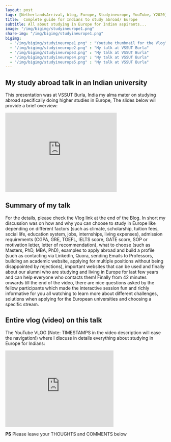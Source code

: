 ```yaml
---
layout: post
tags: [NetherlandsArrival, blog, Europe, Studyineurope, YouTube, Y2020]
title:  Complete guide for Indians to study abroad/ Europe
subtitle: All about studying in Europe for Indian aspirants...
image: "/img/bigimg/studyineurope1.png"
share-img: "/img/bigimg/studyineurope1.png"
bigimg:
  - "/img/bigimg/studyineurope1.png" : "Youtube thumbnail for the Vlog"
  - "/img/bigimg/studyineurope2.png" : "My talk at VSSUT Burla"
  - "/img/bigimg/studyineurope3.png" : "My talk at VSSUT Burla"
  - "/img/bigimg/studyineurope4.png" : "My talk at VSSUT Burla"
  - "/img/bigimg/studyineurope5.png" : "My talk at VSSUT Burla"
---
```


## My study abroad talk in an Indian university
This presentation was at VSSUT Burla, India my alma mater on studying abroad specifically doing higher studies in Europe, The slides below will provide a brief overview:
<iframe src="https://docs.google.com/presentation/d/e/2PACX-1vQaPKQmE9F1RJTUf2roTbfEHXWC8vOqZnb4B1KZhK55hit9sAmmjUrRDArxiuj8Yg/embed?start=true&loop=false&delayms=5000" frameborder="0" width="350" height="250" allowfullscreen="true" mozallowfullscreen="true" webkitallowfullscreen="true"></iframe>
<script data-ad-client="ca-pub-8842338021751829" async src="https://pagead2.googlesyndication.com/pagead/js/adsbygoogle.js"></script>

## Summary of my talk
For the details, please check the Vlog link at the end of the Blog. In short my discussion was on how and why you can choose to study in Europe like depending on different factors (such as climate, scholarship, tuition fees, social life, education system, jobs, internships, living expenses), admission requirements (CGPA, GRE, TOEFL, IELTS score, GATE score, SOP or motivation letter, letter of recommendation), what to choose (such as Masters, PhD, MBA, PhD), examples to apply abroad and build a profile (such as contacting via LinkedIn, Quora, sending Emails to Professors, building an academic website, applying for multiple positions without being disappointed by rejections), important websites that can be used and finally about our alumni who are studying and living in Europe for last few years and can help everyone who contacts them! Finally from 42 minutes onwards till the end of the video, there are nice questions asked by the fellow participants which made the interactive session fun and richly informative for you all watching to learn more about different challenges, solutions when applying for the European universities and choosing a specific stream.

## Entire vlog (video) on this talk
The YouTube VLOG (Note: TIMESTAMPS in the video description will ease the navigation!) where I discuss in details everything about studying in Europe for Indians:
<iframe width="340" height="240" src="https://www.youtube.com/embed/rXY6_fUa1nc" frameborder="0" allow="accelerometer; autoplay; encrypted-media; gyroscope; picture-in-picture" allowfullscreen></iframe>

**PS** Please leave your THOUGHTS and COMMENTS below
